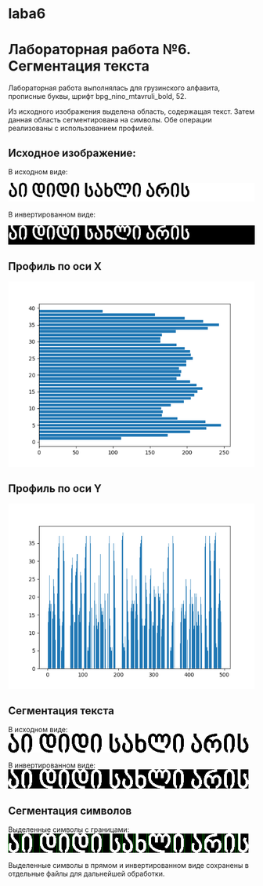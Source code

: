 # laba6
# Лабораторная работа №6. Сегментация текста
Лабораторная работа выполнялась для грузинского алфавита, прописные буквы, шрифт bpg_nino_mtavruli_bold,  52.

Из исходного изображения выделена область, содержащая текст. Затем данная область сегментирована на символы. Обе операции реализованы с использованием профилей.

## Исходное изображение:
В исходном виде:

![](results/initial_sentence_black.bmp)

В инвертированном виде:

![](results/initial_sentence_white.bmp)

## Профиль по оси X
![](results/profile_x.png)

## Профиль по оси Y
![](results/profile_y.png)

## Сегментация текста
В исходном виде:
![](results/sentence_black.bmp)

В инвертированном виде:
![](results/sentence_white.bmp)

## Сегментация символов
Выделенные символы с границами:
![](results/result.png)

Выделенные символы в прямом и инвертированном виде сохранены в отдельные файлы для дальнейшей обработки.
